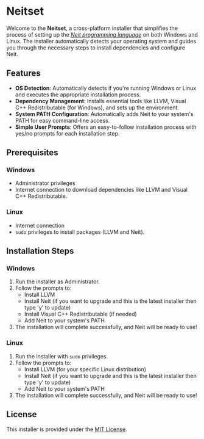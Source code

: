 # Neitset

Welcome to the **Neitset**, a cross-platform installer that simplifies the process of setting up the [_*Neit programming language*_](https://github.com/oxumlabs/neit) on both Windows and Linux. The installer automatically detects your operating system and guides you through the necessary steps to install dependencies and configure Neit.

## Features

- **OS Detection**: Automatically detects if you're running Windows or Linux and executes the appropriate installation process.
- **Dependency Management**: Installs essential tools like LLVM, Visual C++ Redistributable (for Windows), and sets up the environment.
- **System PATH Configuration**: Automatically adds Neit to your system's PATH for easy command-line access.
- **Simple User Prompts**: Offers an easy-to-follow installation process with yes/no prompts for each installation step.

## Prerequisites

### Windows

- Administrator privileges
- Internet connection to download dependencies like LLVM and Visual C++ Redistributable.

### Linux

- Internet connection
- `sudo` privileges to install packages (LLVM and Neit).

## Installation Steps

### Windows

1. Run the installer as Administrator.
2. Follow the prompts to:
   - Install LLVM
   - Install Neit (if you want to upgrade and this is the latest installer then type 'y' to update)
   - Install Visual C++ Redistributable (if needed)
   - Add Neit to your system's PATH
3. The installation will complete successfully, and Neit will be ready to use!

### Linux

1. Run the installer with `sudo` privileges.
2. Follow the prompts to:
   - Install LLVM (for your specific Linux distribution)
   - Install Neit (if you want to upgrade and this is the latest installer then type 'y' to update)
   - Add Neit to your system's PATH
3. The installation will complete successfully, and Neit will be ready to use!

## License

This installer is provided under the [MIT License](LICENSE).
